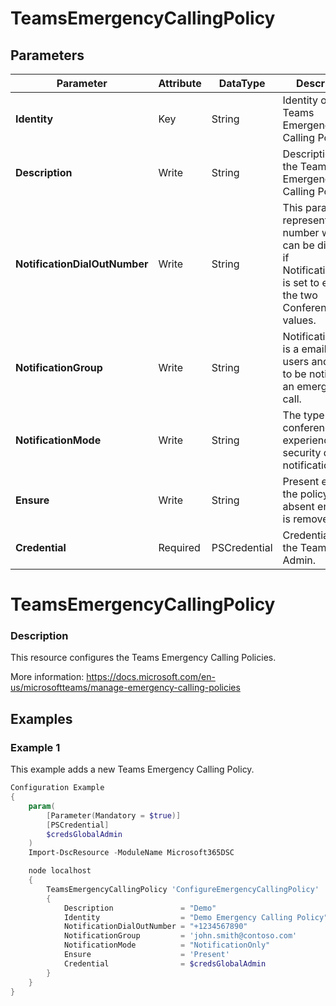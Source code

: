 ﻿# TeamsEmergencyCallingPolicy

## Parameters

| Parameter | Attribute | DataType | Description | Allowed Values |
| --- | --- | --- | --- | --- |
| **Identity** | Key | String | Identity of the Teams Emergency Calling Policy. ||
| **Description** | Write | String | Description of the Teams Emergency Calling Policy. ||
| **NotificationDialOutNumber** | Write | String | This parameter represents PSTN number which can be dialed out if NotificationMode is set to either of the two Conference values. ||
| **NotificationGroup** | Write | String | NotificationGroup is a email list of users and groups to be notified of an emergency call. ||
| **NotificationMode** | Write | String | The type of conference experience for security desk notification. |NotificationOnly, ConferenceMuted, ConferenceUnMuted|
| **Ensure** | Write | String | Present ensures the policy exists, absent ensures it is removed. |Present, Absent|
| **Credential** | Required | PSCredential | Credentials of the Teams Global Admin. ||


# TeamsEmergencyCallingPolicy

### Description

This resource configures the Teams Emergency Calling Policies.

More information: https://docs.microsoft.com/en-us/microsoftteams/manage-emergency-calling-policies

## Examples

### Example 1

This example adds a new Teams Emergency Calling Policy.

```powershell
Configuration Example
{
    param(
        [Parameter(Mandatory = $true)]
        [PSCredential]
        $credsGlobalAdmin
    )
    Import-DscResource -ModuleName Microsoft365DSC

    node localhost
    {
        TeamsEmergencyCallingPolicy 'ConfigureEmergencyCallingPolicy'
        {
            Description               = "Demo"
            Identity                  = "Demo Emergency Calling Policy"
            NotificationDialOutNumber = "+1234567890"
            NotificationGroup         = 'john.smith@contoso.com'
            NotificationMode          = "NotificationOnly"
            Ensure                    = 'Present'
            Credential                = $credsGlobalAdmin
        }
    }
}
```

